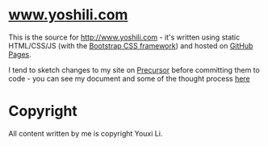 # www.yoshili.com

This is the source for http://www.yoshili.com - it's written using static HTML/CSS/JS (with the [Bootstrap CSS framework](http://getbootstrap.com/)) and hosted on [GitHub Pages](https://pages.github.com/).

I tend to sketch changes to my site on [Precursor](https://precursorapp.com/) before committing them to code - you can see my document and some of the thought process [here](https://precursorapp.com/document/Yuki-Website-layout-17592205860528)

# Copyright
All content written by me is copyright Youxi Li.
